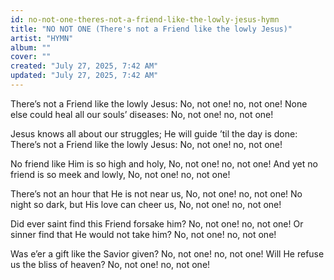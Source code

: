 ```yaml
---
id: no-not-one-theres-not-a-friend-like-the-lowly-jesus-hymn
title: "NO NOT ONE (There's not a Friend like the lowly Jesus)"
artist: "HYMN"
album: ""
cover: ""
created: "July 27, 2025, 7:42 AM"
updated: "July 27, 2025, 7:42 AM"
---
```


There’s not a Friend like the lowly Jesus:
No, not one! no, not one!
None else could heal all our souls’ diseases:
No, not one! no, not one!
 

Jesus knows all about our struggles;
He will guide ’til the day is done:
There’s not a Friend like the lowly Jesus:
No, not one! no, not one!

No friend like Him is so high and holy,
No, not one! no, not one!
And yet no friend is so meek and lowly,
No, not one! no, not one!

There’s not an hour that He is not near us,
No, not one! no, not one!
No night so dark, but His love can cheer us,
No, not one! no, not one!

Did ever saint find this Friend forsake him?
No, not one! no, not one!
Or sinner find that He would not take him?
No, not one! no, not one!

Was e’er a gift like the Savior given?
No, not one! no, not one!
Will He refuse us the bliss of heaven?
No, not one! no, not one!